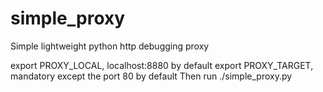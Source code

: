 # simple_proxy
Simple lightweight python http debugging proxy

export PROXY_LOCAL, localhost:8880 by default
export PROXY_TARGET, mandatory except the port 80 by default
Then run ./simple_proxy.py
